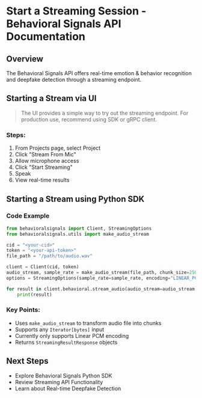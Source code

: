 # Start a Streaming Session - Behavioral Signals API Documentation

## Overview
The Behavioral Signals API offers real-time emotion & behavior recognition and deepfake detection through a streaming endpoint.

## Starting a Stream via UI
> The UI provides a simple way to try out the streaming endpoint. For production use, recommend using SDK or gRPC client.

### Steps:
1. From Projects page, select Project
2. Click "Stream From Mic"
3. Allow microphone access
4. Click "Start Streaming"
5. Speak
6. View real-time results

## Starting a Stream using Python SDK

### Code Example
```python
from behavioralsignals import Client, StreamingOptions
from behavioralsignals.utils import make_audio_stream

cid = "<your-cid>"
token = "<your-api-token>"
file_path = "/path/to/audio.wav"

client = Client(cid, token)
audio_stream, sample_rate = make_audio_stream(file_path, chunk_size=250)
options = StreamingOptions(sample_rate=sample_rate, encoding="LINEAR_PCM")

for result in client.behavioral.stream_audio(audio_stream=audio_stream, options=options):
    print(result)
```

### Key Points:
- Uses `make_audio_stream` to transform audio file into chunks
- Supports any `Iterator[bytes]` input
- Currently only supports Linear PCM encoding
- Returns `StreamingResultResponse` objects

## Next Steps
- Explore Behavioral Signals Python SDK
- Review Streaming API Functionality
- Learn about Real-time Deepfake Detection